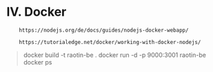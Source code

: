 # IV. Docker
```
    https://nodejs.org/de/docs/guides/nodejs-docker-webapp/

    https://tutorialedge.net/docker/working-with-docker-nodejs/
```
> docker build -t raotin-be .
> docker run -d -p 9000:3001 raotin-be
> docker ps